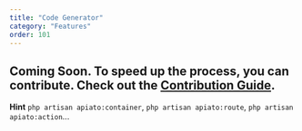 ```yaml
---
title: "Code Generator"
category: "Features"
order: 101
---
```




## Coming Soon. To speed up the process, you can contribute. Check out the [Contribution Guide](http://apiato.io/B.general/contribution/).

**Hint** `php artisan apiato:container`, `php artisan apiato:route`, `php artisan apiato:action`...
